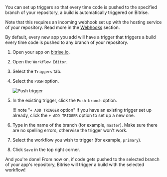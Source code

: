 You can set up triggers so that every time code is pushed to the specified branch of your repository, a build is automatically triggered on Bitrise.

Note that this requires an incoming webhook set up with the hosting service of your repository. Read more in the [Webhooks](/webhooks) section.

By default, every new app you add will have a trigger that triggers a build every time code is pushed to any branch of your repository.

1. Open your app on [bitrise.io](hhtps://www.bitrise.io).

1. Open the `Workflow Editor`.

1. Select the `Triggers` tab.

1. Select the `PUSH` option.

    ![Push trigger](../img/getting-started/triggering-builds/push-trigger.png)

1. In the existing trigger, click the `Push branch` option.

    !!! note "`+ ADD TRIGGER` option"
        If you have an existing trigger set up already, click the `+ ADD TRIGGER` option to set up a new one.

1. Type in the name of the branch (for example, `master`). Make sure there are no spelling errors, otherwise the trigger won't work.

1. Select the workflow you wish to trigger (for example, `primary`).

1. Click `Save` in the top right corner.

And you're done! From now on, if code gets pushed to the selected branch of your app's repository, Bitrise will trigger a build with the selected workflow!
